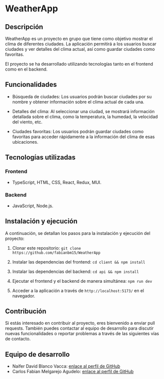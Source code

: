 # WeatherApp

## Descripción

WeatherApp es un proyecto en grupo que tiene como objetivo mostrar el clima de diferentes ciudades. La aplicación permitirá a los usuarios buscar ciudades y ver detalles del clima actual, así como guardar ciudades como favoritas.

El proyecto se ha desarrollado utilizando tecnologías tanto en el frontend como en el backend.

## Funcionalidades

- Búsqueda de ciudades: Los usuarios podrán buscar ciudades por su nombre y obtener información sobre el clima actual de cada una.

- Detalles del clima: Al seleccionar una ciudad, se mostrará información detallada sobre el clima, como la temperatura, la humedad, la velocidad del viento, etc.

- Ciudades favoritas: Los usuarios podrán guardar ciudades como favoritas para acceder rápidamente a la información del clima de esas ubicaciones.

## Tecnologías utilizadas

### Frontend

- TypeScript, HTML, CSS, React, Redux, MUI.

### Backend

- JavaScript, Node.js.

## Instalación y ejecución

A continuación, se detallan los pasos para la instalación y ejecución del proyecto:

1. Clonar este repositorio: `git clone https://github.com/fabianbm15/WeatherApp`

2. Instalar las dependencias del frontend: `cd client && npm install`

3. Instalar las dependencias del backend: `cd api && npm install`

4. Ejecutar el frontend y el backend de manera simultánea: `npm run dev`

5. Acceder a la aplicación a través de `http://localhost:5173/` en el navegador.

## Contribución

Si estás interesado en contribuir al proyecto, eres bienvenido a enviar pull requests. También puedes contactar al equipo de desarrollo para discutir nuevas funcionalidades o reportar problemas a través de las siguientes vías de contacto.

## Equipo de desarrollo

- Naifer David Blanco Vacca: [enlace al perfil de GitHub](https://github.com/naifer552)
- Carlos Fabian Melgarejo Agudelo: [enlace al perfil de GitHub](https://github.com/fabianbm15)


